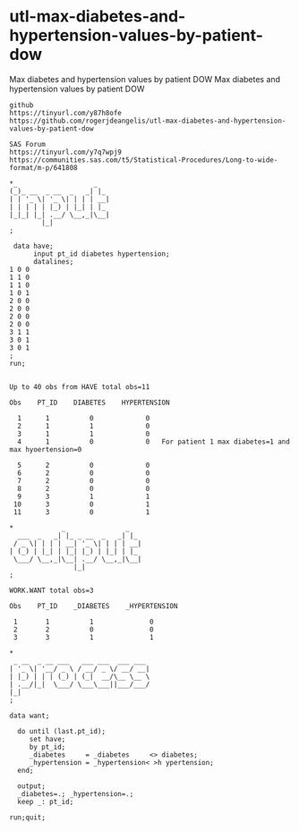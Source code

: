 # utl-max-diabetes-and-hypertension-values-by-patient-dow
Max diabetes and hypertension values by patient DOW
    Max diabetes and hypertension values by patient DOW

    github
    https://tinyurl.com/y87h8ofe
    https://github.com/rogerjdeangelis/utl-max-diabetes-and-hypertension-values-by-patient-dow

    SAS Forum
    https://tinyurl.com/y7q7wpj9
    https://communities.sas.com/t5/Statistical-Procedures/Long-to-wide-format/m-p/641808

    *_                   _
    (_)_ __  _ __  _   _| |_
    | | '_ \| '_ \| | | | __|
    | | | | | |_) | |_| | |_
    |_|_| |_| .__/ \__,_|\__|
            |_|
    ;

     data have;
          input pt_id diabetes hypertension;
          datalines;
    1 0 0
    1 1 0
    1 1 0
    1 0 1
    2 0 0
    2 0 0
    2 0 0
    2 0 0
    3 1 1
    3 0 1
    3 0 1
    ;
    run;


    Up to 40 obs from HAVE total obs=11

    Obs    PT_ID    DIABETES    HYPERTENSION

      1      1          0             0
      2      1          1             0
      3      1          1             0
      4      1          0             0   For patient 1 max diabetes=1 and max hyoertension=0

      5      2          0             0
      6      2          0             0
      7      2          0             0
      8      2          0             0
      9      3          1             1
     10      3          0             1
     11      3          0             1

    *            _               _
      ___  _   _| |_ _ __  _   _| |_
     / _ \| | | | __| '_ \| | | | __|
    | (_) | |_| | |_| |_) | |_| | |_
     \___/ \__,_|\__| .__/ \__,_|\__|
                    |_|
    ;

    WORK.WANT total obs=3

    Obs    PT_ID    _DIABETES    _HYPERTENSION

     1       1          1              0
     2       2          0              0
     3       3          1              1

    *
     _ __  _ __ ___   ___ ___  ___ ___
    | '_ \| '__/ _ \ / __/ _ \/ __/ __|
    | |_) | | | (_) | (_|  __/\__ \__ \
    | .__/|_|  \___/ \___\___||___/___/
    |_|
    ;

    data want;

      do until (last.pt_id);
         set have;
         by pt_id;
         _diabetes     = _diabetes     <> diabetes;
         _hypertension = _hypertension< >h ypertension;
      end;

      output;
      _diabetes=.; _hypertension=.;
      keep _: pt_id;

    run;quit;



